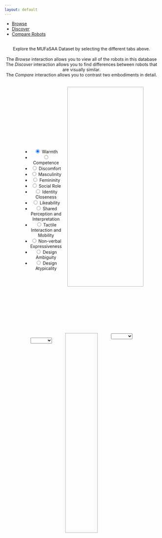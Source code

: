 ```yaml
---
layout: default
---
```


<link rel="stylesheet" href="/assets/css/bootstrap_styles.css">
<script src="/assets/js/libs/jquery.js"></script>
<script src="/assets/js/libs/bootstrap.js"></script>
<script src="/assets/js/libs/d3v6.min.js"></script>

<div class="container" style="height:100%; width:100%">

  <ul class="nav nav-tabs nav-justified">
    <li><a data-toggle="tab" href="#browse">Browse</a></li>
    <li><a data-toggle="tab" href="#discover">Discover</a></li>
    <li><a data-toggle="tab" href="#compare">Compare Robots</a></li>
    <!-- <li><a data-toggle="tab" href="#compare">Compare Features</a></li> -->
  </ul>

  <div class="tab-content" style="height:100%; width:100%">
    
  <!-- INITIAL SPLASH SCREEN CONTENT -->
  <div id="initial" class="tab-pane fade in active" style="text-align:center;">
  <br>
    Explore the MUFaSAA Dataset by selecting the different tabs above. <br><br>
    The <i>Browse</i> interaction allows you to view all of the robots in this 
    database<br>
    The <i>Discover</i> interaction allows you to find differences between robots that
    are visually similar.<br>
    The <i>Compare</i> interaction allows you to contrast two embodiments in detail.
  </div>

  <!-- BROWSE TAB CONTENT -->
  <div id="browse" class="tab-pane fade" style="padding-left:10%;padding-right:10%">
    <ul id="robot-list" style="display:flex;width:100%;flex-wrap:wrap;padding-left:50px;padding-right:50px;text-align:center;list-style:none;"></ul>
    <script src="/assets/js/viz/browse.js"></script>
  </div>

  <!-- DISCOVER TAB CONTENT -->
  <div id="discover" class="tab-pane fade" style="padding-left:10%;padding-right:10%;">
  <div style="display:flex;flex-direction:column;flex-grow:1;text-align:center;">
    <div style="display:grid;grid-template-columns: 1fr 9fr; grid-gap:10px; align-content: space-evenly; padding-top:1%;">
      <div>
        <div style="display:flex;flex-direction:column;justify-content:space-around;height:100%;flex-wrap:wrap;padding-left:10px;padding-right:10px;text-align:center;list-style:none;">
        <ul class="gui-options">
          <li>
              <input type="radio" id="WARMTH" name="construct" checked="checked"/>
              <label for="WARMTH">Warmth</label>
          </li>
          <li>
              <input type="radio" id="COMPETENCE" name="construct" />
              <label for="COMPETENCE">Competence</label>
          </li>
          <li>
              <input type="radio" id="DISCOMFORT" name="construct" />
              <label for="DISCOMFORT">Discomfort</label>
          </li>
          <li>
              <input type="radio" id="MASCULINE" name="construct" />
              <label for="MASCULINE">Masculinity</label>
          </li>
          <li>
              <input type="radio" id="FEMININE" name="construct" />
              <label for="FEMININE">Femininity</label>
          </li>
          <li>
              <input type="radio" id="ROLE" name="construct" />
              <label for="ROLE">Social Role</label>
          </li>
          <li>
              <input type="radio" id="IDENTIFY" name="construct" />
              <label for="IDENTIFY">Identity Closeness</label>
          </li>
          <li>
              <input type="radio" id="LIKEABILITY" name="construct" />
              <label for="LIKEABILITY">Likeability</label>
          </li>
          <li>
              <input type="radio" id="PERCEPTION" name="construct" />
              <label for="PERCEPTION">Shared Perception and Interpretation</label>
          </li>
          <li>
              <input type="radio" id="TACTILE_MOBILITY" name="construct" />
              <label for="TACTILE_MOBILITY">Tactile Interaction and Mobility</label>
          </li>
          <li>
              <input type="radio" id="NONVERBAL" name="construct" />
              <label for="NONVERBAL">Non-verbal Expressiveness</label>
          </li>
          <li>
              <input type="radio" id="AMBIGUITY" name="construct" />
              <label for="AMBIGUITY">Design Ambiguity</label>
          </li>
          <li>
              <input type="radio" id="ATYPICALITY" name="construct" />
              <label for="ATYPICALITY">Design Atypicality</label>
          </li>
          </ul>
        </div>
      </div>
      <div id='discover-viz-container'>
        <svg id="discover-viz" style="width:100%;min-height:650px;outline:1px solid #aaaaaa;display:block;margin:auto;"></svg>
        <svg id="discover-viz-legend" style="width:100%;height:6%;display:block;margin:auto;"></svg>
      </div>
    </div>
    <script src="/assets/js/tsne.js"></script>
    <script src="/assets/js/viz/discover.js"></script>
    </div>
  </div>

  <!-- COMPARE TAB CONTENT -->
  <div id="compare" class="tab-pane fade" style="padding-left:10%;padding-right:10%">
    <div style="display:grid;grid-template-columns: 4fr 3fr 4fr; grid-gap:10px; align-content: space-evenly; padding-top:1%;">
  
  <div style="text-align:center;">
  
  <select name="left-robot" id="left-robot" style="width:50%;"></select>

  <div style="display:flex;flex-direction:column;justify-content:space-around;height:100%;flex-wrap:wrap;padding-left:10px;padding-right:10px;text-align:center;list-style:none;">
  <img id="left-robot-image" style="object-fit:contain;">
  <img id="left-robot-wordcloud" style="object-fit:contain;">
  <ul id="left-robot-metaphors" style="padding-left:0;"></ul>
  </div>

  </div>

  <div style="text-align:center;">
  <svg id="compare-viz" style="width:100%;min-height:650px;outline:1px solid #aaaaaa;display:block;margin:auto;"></svg>
  </div>

  <div style="text-align:center;">
  <select name="right-robot" id="right-robot" style="width:50%;"></select>

  <div style="display:flex;flex-direction:column;justify-content:space-around;height:100%;flex-wrap:wrap;padding-left:10px;padding-right:10px;text-align:center;list-style:none;">
  <img id="right-robot-image" style="object-fit:contain;">
  
  <img id="right-robot-wordcloud" style="object-fit:contain;">
  <ul id="right-robot-metaphors" style="padding-left:0; "></ul>
  </div>
  
  </div>

  </div>
  <script src="/assets/js/viz/compare.js"></script>

  </div>
</div>
